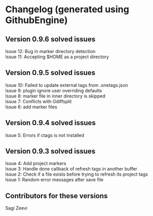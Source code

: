 # Changelog (generated using GithubEngine)

## Version 0.9.6 solved issues

Issue 12: Bug in marker directory detection  
Issue 11: Accepting $HOME as a project directory  

## Version 0.9.5 solved issues

Issue 10: Failed to update external tags from .onetags.json  
Issue 9: plugin ignore user overriding defaults  
Issue 8: marker file in inner directory is skipped  
Issue 7: Conflicts with Gdiffsplit  
Issue 6: add marker files  

## Version 0.9.4 solved issues

Issue 5: Errors if ctags is not installed  

## Version 0.9.3 solved issues

Issue 4: Add project markers  
Issue 3: Handle done callback of refresh tags in another buffer  
Issue 2: Check if a file exists before trying to refresh its project tags  
Issue 1: Random error messages after save file

## Contributors for these versions

Sagi Zeevi
